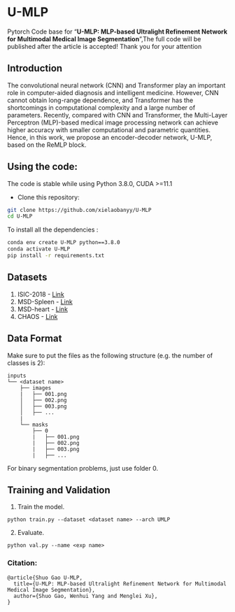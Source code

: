 # U-MLP

Pytorch Code base for “**U-MLP: MLP-based Ultralight Refinement Network for Multimodal Medical Image Segmentation**”,The full code will be published after the article is accepted! Thank you for your attention

## Introduction

The convolutional neural network (CNN) and Transformer play an important role in computer-aided diagnosis and intelligent medicine. However, CNN cannot obtain long-range dependence, and Transformer has the shortcomings in computational complexity and a large number of parameters. Recently, compared with CNN and Transformer, the Multi-Layer Perceptron (MLP)-based medical image processing network can achieve higher accuracy with smaller computational and parametric quantities. Hence, in this work, we propose an encoder-decoder network, U-MLP, based on the ReMLP block. 

## Using the code:

The code is stable while using Python 3.8.0, CUDA >=11.1

- Clone this repository:
```bash
git clone https://github.com/xielaobanyy/U-MLP
cd U-MLP
```

To install all the dependencies :

```bash
conda env create U-MLP python==3.8.0
conda activate U-MLP
pip install -r requirements.txt
```

## Datasets

1) ISIC-2018 - [Link](https://challenge.isic-archive.com/data/)
2) MSD-Spleen - [Link](http://medicaldecathlon.com/)
2) MSD-heart - [Link](http://medicaldecathlon.com/)
2) CHAOS - [Link](https://zenodo.org/record/3431873)

## Data Format

Make sure to put the files as the following structure (e.g. the number of classes is 2):

```
inputs
└── <dataset name>
    ├── images
    |   ├── 001.png
    │   ├── 002.png
    │   ├── 003.png
    │   ├── ...
    |
    └── masks
        ├── 0
        |   ├── 001.png
        |   ├── 002.png
        |   ├── 003.png
        |   ├── ...
```

For binary segmentation problems, just use folder 0.

## Training and Validation

1. Train the model.
```
python train.py --dataset <dataset name> --arch UMLP
```
2. Evaluate.
```
python val.py --name <exp name>
```

### Citation:
```
@article{Shuo Gao U-MLP,
  title={U-MLP: MLP-based Ultralight Refinement Network for Multimodal Medical Image Segmentation},
  author={Shuo Gao, Wenhui Yang and Menglei Xu},
}
```
